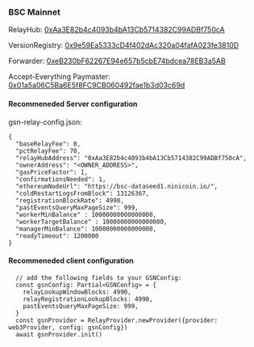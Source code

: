 ### BSC Mainnet

RelayHub: [0xAa3E82b4c4093b4bA13Cb5714382C99ADBf750cA](https://bscscan.com/address/0xAa3E82b4c4093b4bA13Cb5714382C99ADBf750cA)

VersionRegistry: [0x9e59Ea5333cD4f402dAc320a04fafA023fe3810D](https://bscscan.com/address/0x9e59Ea5333cD4f402dAc320a04fafA023fe3810D)

Forwarder: [0xeB230bF62267E94e657b5cbE74bdcea78EB3a5AB](https://bscscan.com/address/0xeB230bF62267E94e657b5cbE74bdcea78EB3a5AB)

Accept-Everything Paymaster: [0x01a5a06C5Ba6E5f8FC9CB060492fae1b3d03c69d](https://bscscan.com/address/0x01a5a06C5Ba6E5f8FC9CB060492fae1b3d03c69d)

#### Recommeneded Server configuration
gsn-relay-config.json:
```
{
  "baseRelayFee": 0,
  "pctRelayFee": 70,
  "relayHubAddress": "0xAa3E82b4c4093b4bA13Cb5714382C99ADBf750cA",
  "ownerAddress": "<OWNER_ADDRESS>",
  "gasPriceFactor": 1,
  "confirmationsNeeded": 1,
  "ethereumNodeUrl": "https://bsc-dataseed1.ninicoin.io/",
  "coldRestartLogsFromBlock": 13126367,
  "registrationBlockRate": 4990,
  "pastEventsQueryMaxPageSize": 999,
  "workerMinBalance" : 10000000000000000,
  "workerTargetBalance" : 10000000000000000,
  "managerMinBalance": 10000000000000000,
  "readyTimeout": 1200000
}
```
#### Recommeneded client configuration
```
  // add the following fields to your GSNConfig:
  const gsnConfig: Partial<GSNConfig> = {
    relayLookupWindowBlocks: 4990,
    relayRegistrationLookupBlocks: 4990,
    pastEventsQueryMaxPageSize: 999,
  }
  const gsnProvider = RelayProvider.newProvider({provider: web3Provider, config: gsnConfig})
  await gsnProvider.init()
```
